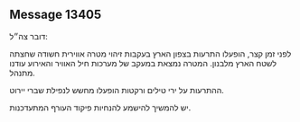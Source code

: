 ## Message 13405

דובר צה״ל:

לפני זמן קצר, הופעלו התרעות בצפון הארץ בעקבות זיהוי מטרה אווירית חשודה שחצתה לשטח הארץ מלבנון.
המטרה נמצאת במעקב של מערכות חיל האוויר והאירוע עודנו מתנהל.

ההתרעות על ירי טילים ורקטות הופעלו מחשש לנפילת שברי יירוט. 

יש להמשיך להישמע להנחיות פיקוד העורף המתעדכנות.

